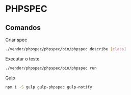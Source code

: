 # PHPSPEC

## Comandos

Criar spec
```sh
./vendor/phpspec/phpspec/bin/phpspec describe [class]
```

Executar o teste
```sh
./vendor/phpspec/phpspec/bin/phpspec run
```

Gulp

```sh
npm i -S gulp gulp-phpspec gulp-notify
```

